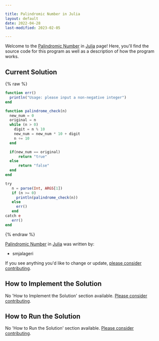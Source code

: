 ```yaml
---

title: Palindromic Number in Julia
layout: default
date: 2022-04-28
last-modified: 2023-02-05

---
```


Welcome to the [Palindromic Number](https://sampleprograms.io/projects/palindromic-number) in [Julia](https://sampleprograms.io/languages/julia) page! Here, you'll find the source code for this program as well as a description of how the program works.

## Current Solution

{% raw %}

```julia
function err() 
  println("Usage: please input a non-negative integer")
end

function palindrome_check(n)
  new_num = 0
  original = n
  while (n > 0)
    digit = n % 10
    new_num = new_num * 10 + digit 
    n ÷= 10
  end

  if(new_num == original)
      return "true"
  else
      return "false"
  end
end

try
   n = parse(Int, ARGS[1])
   if (n >= 0)
     println(palindrome_check(n))
   else
     err()
   end
catch e
   err()
end
```

{% endraw %}

[Palindromic Number](https://sampleprograms.io/projects/palindromic-number) in [Julia](https://sampleprograms.io/languages/julia) was written by:

- smjalageri

If you see anything you'd like to change or update, [please consider contributing](https://github.com/TheRenegadeCoder/sample-programs).

## How to Implement the Solution

No 'How to Implement the Solution' section available. [Please consider contributing](https://github.com/TheRenegadeCoder/sample-programs-website).

## How to Run the Solution

No 'How to Run the Solution' section available. [Please consider contributing](https://github.com/TheRenegadeCoder/sample-programs-website).